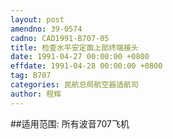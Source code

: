 ```yaml
---
layout: post
amendno: 39-0574
cadno: CAD1991-B707-05
title: 检查水平安定面上部终端接头
date: 1991-04-27 00:00:00 +0800
effdate: 1991-04-28 00:00:00 +0800
tag: B707
categories: 民航总局航空器适航司
author: 程辉
---
```


##适用范围:
所有波音707飞机

